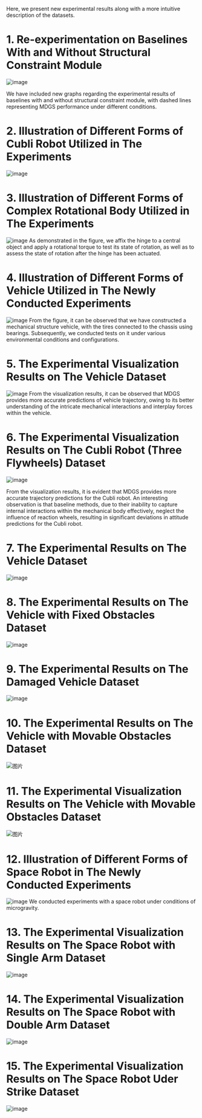 
Here, we present new experimental results along with a more intuitive description of the datasets.

# 1. Re-experimentation on Baselines With and Without Structural Constraint Module
![image](https://github.com/AnonymousRebuttal3601/ICML_Rebuttal/assets/165354327/d3ebdc3a-ee65-4e52-a041-07749bacfcda)

We have included new graphs regarding the experimental results of baselines with and without structural constraint module, with dashed lines representing MDGS performance under different conditions.

# 2. Illustration of Different Forms of Cubli Robot Utilized in The Experiments
![image](https://github.com/AnonymousRebuttal3601/ICML_Rebuttal/assets/165354327/1cafc21c-01f8-4be2-abbc-6ce0e6c47801)

# 3. Illustration of Different Forms of Complex Rotational Body Utilized in The Experiments
![image](https://github.com/AnonymousRebuttal3601/ICML_Rebuttal/assets/165354327/1e93ccf8-8bd9-4af5-98e9-7541ed52a54d)
As demonstrated in the figure, we affix the hinge to a central object and apply a rotational torque to test its state of rotation, as well as to assess the state of rotation after the hinge has been actuated.

# 4. Illustration of Different Forms of Vehicle Utilized in The Newly Conducted Experiments
![image](https://github.com/AnonymousRebuttal3601/ICML_Rebuttal/assets/165354327/33b40079-d6df-484e-891c-cfb3907470c8)
From the figure, it can be observed that we have constructed a mechanical structure vehicle, with the tires connected to the chassis using bearings. Subsequently, we conducted tests on it under various environmental conditions and configurations.

# 5. The Experimental Visualization Results on The Vehicle Dataset
![image](https://github.com/AnonymousRebuttal3601/ICML_Rebuttal/assets/165354327/20370539-b354-4864-a5c9-7b1aae433a4d)
From the visualization results, it can be observed that MDGS provides more accurate predictions of vehicle trajectory, owing to its better understanding of the intricate mechanical interactions and interplay forces within the vehicle.

# 6. The Experimental Visualization Results on The Cubli Robot (Three Flywheels) Dataset
![image](https://github.com/AnonymousRebuttal3601/ICML_Rebuttal/assets/165354327/8a331aaa-d2cb-410f-9de8-b166ad6e5f23)

From the visualization results, it is evident that MDGS provides more accurate trajectory predictions for the Cubli robot. An interesting observation is that baseline methods, due to their inability to capture internal interactions within the mechanical body effectively, neglect the influence of reaction wheels, resulting in significant deviations in attitude predictions for the Cubli robot.

# 7. The Experimental Results on The Vehicle Dataset
![image](https://github.com/AnonymousRebuttal3601/ICML_Rebuttal/assets/165354327/538477c6-c1a2-4b9c-a910-3ec42c1fcb40)

# 8. The Experimental Results on The Vehicle with Fixed Obstacles Dataset
![image](https://github.com/AnonymousRebuttal3601/ICML_Rebuttal/assets/165354327/fca17574-20dc-4257-a10c-1fa3b619d83b)

# 9. The Experimental Results on The Damaged Vehicle Dataset
![image](https://github.com/AnonymousRebuttal3601/ICML_Rebuttal/assets/165354327/aa686312-5b34-4ba5-9de2-d96c6723ba34)

# 10. The Experimental Results on The Vehicle with Movable Obstacles Dataset
![图片](https://github.com/AnonymousRebuttal3601/ICML_Rebuttal/assets/165354327/7da2117c-fff1-4be4-bae9-45b04db997ea)

# 11. The Experimental Visualization Results on The Vehicle with Movable Obstacles Dataset
![图片](https://github.com/AnonymousRebuttal3601/ICML_Rebuttal/assets/165354327/f6f030bd-7c15-4234-9b09-7eb34c405016)

# 12. Illustration of Different Forms of Space Robot in The Newly Conducted Experiments
![image](https://github.com/AnonymousRebuttal3601/ICML_Rebuttal/assets/165354327/608d70d5-e00a-430c-9f22-7ca9dd43fa68)
We conducted experiments with a space robot under conditions of microgravity.

# 13. The Experimental Visualization Results on The Space Robot with Single Arm Dataset
![image](https://github.com/AnonymousRebuttal3601/ICML_Rebuttal/assets/165354327/644a7485-7626-46b5-8e73-d59d154dd5b9)

# 14. The Experimental Visualization Results on The Space Robot with Double Arm Dataset
![image](https://github.com/AnonymousRebuttal3601/ICML_Rebuttal/assets/165354327/37c3c0b9-53e3-407b-8baa-14c184099211)

# 15. The Experimental Visualization Results on The Space Robot Uder Strike Dataset
![image](https://github.com/AnonymousRebuttal3601/ICML_Rebuttal/assets/165354327/5c3cac25-602d-4f72-a5fc-f87471bf0653)













